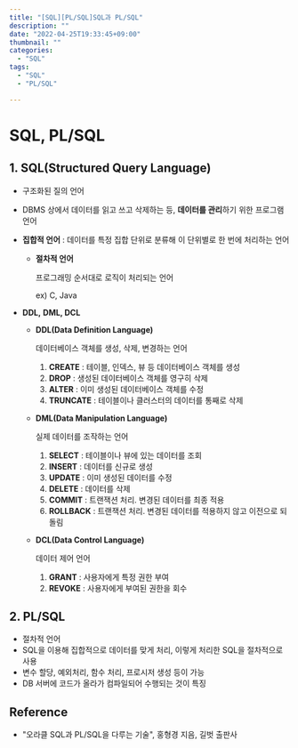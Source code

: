 ```yaml
---
title: "[SQL][PL/SQL]SQL과 PL/SQL"
description: ""
date: "2022-04-25T19:33:45+09:00"
thumbnail: ""
categories:
  - "SQL"
tags:
  - "SQL"
  - "PL/SQL"

---
```

# SQL, PL/SQL

## 1. SQL(Structured Query Language)

- 구조화된 질의 언어
- DBMS 상에서 데이터를 읽고 쓰고 삭제하는 등, **데이터를 관리**하기 위한 프로그램 언어
- **집합적 언어** : 데이터를 특정 집합 단위로 분류해 이 단위별로 한 번에 처리하는 언어
    - **절차적 언어**
        
        프로그래밍 순서대로 로직이 처리되는 언어
        
        ex) C, Java
        
- **DDL,** **DML, DCL**
    - **DDL(Data Definition Language)**
        
        데이터베이스 객체를 생성, 삭제, 변경하는 언어
        
        1. **CREATE** : 테이블, 인덱스, 뷰 등 데이터베이스 객체를 생성
        2. **DROP** : 생성된 데이터베이스 객체를 영구히 삭제
        3. **ALTER** : 이미 생성된 데이터베이스 객체를 수정
        4. **TRUNCATE** : 테이블이나 클러스터의 데이터를  통째로 삭제
    - **DML(Data Manipulation Language)**
        
        실제 데이터를 조작하는 언어
        
        1. **SELECT** : 테이블이나 뷰에 있는 데이터를 조회
        2. **INSERT** : 데이터를 신규로 생성
        3. **UPDATE** : 이미 생성된 데이터를 수정
        4. **DELETE** : 데이터를 삭제
        5. **COMMIT** : 트랜잭션 처리. 변경된 데이터를 최종 적용
        6. **ROLLBACK** : 트랜잭션 처리. 변경된 데이터를 적용하지 않고 이전으로 되돌림
    - **DCL(Data Control Language)**
        
        데이터 제어 언어
        
        1. **GRANT** : 사용자에게 특정 권한 부여
        2. **REVOKE** : 사용자에게 부여된 권한을 회수

## 2. PL/SQL

- 절차적 언어
- SQL을 이용해 집합적으로 데이터를 맞게 처리, 이렇게 처리한 SQL을 절차적으로 사용
- 변수 할당, 예외처리, 함수 처리, 프로시저 생성 등이 가능
- DB 서버에 코드가 올라가 컴파일되어 수행되는 것이 특징

## Reference

- "오라클 SQL과 PL/SQL을 다루는 기술", 홍형경 지음, 길벗 출판사